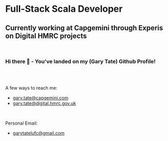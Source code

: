 # Full-Stack Scala Developer
## Currently working at Capgemini through Experis on Digital HMRC projects

<br>

### Hi there 👋 - You've landed on my (Gary Tate) Github Profile!

<br>
<br>

A few ways to reach me: 
- gary.tate@capgemini.com
- gary.tate@digital.hmrc.gov.uk

<br>

Personal Email: 
- garytatelufc@gmail.com

<br>

